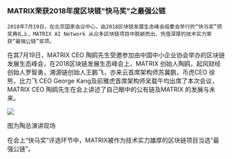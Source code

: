 ### MATRIX荣获2018年度区块链"快马奖"之最强公链


    2018年7月19日，在北京国家会议中心，由2018区块链发展生态峰会组委会举行的“快马奖”颁奖典礼上，MATRIX AI Network 从众多区块链项目中脱颖而出，凭借深厚的技术实力荣获“最强公链”奖项。

在其7月19日，MATRIX CEO 陶鸥先生受邀参加由中国中小企业协会举办的区块链发展生态峰会，在2018区块链发展生态峰会上，MATRIX 创始人陶鸥，起风财经创始人罗智勇，溯源链创始人王鹏飞，亦来云首席架构师苏冀鹏，币虎CEO 徐熊，比力飞 CEO George Kang及前雅虎首席架构师吴载午均出席了本次会议，MATRIX CEO 陶鸥先生在会上讲述了自己眼中的公有链及MATRIX 的发展与未来。


![](https://i.imgur.com/Oubcliq.jpg)

图为陶总演讲现场

在会上“快马奖”评选环节中，MATRIX被作为技术实力雄厚的区块链项目当选“最强公链”。

